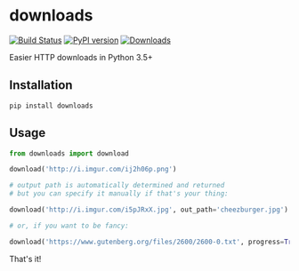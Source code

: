 # downloads

[![Build Status](https://travis-ci.org/audy/downloads.svg?branch=master)](https://travis-ci.org/audy/downloads)
[![PyPI version](https://badge.fury.io/py/downloads.svg)](https://badge.fury.io/py/downloads)
[![Downloads](https://pepy.tech/badge/downloads/month)](https://pepy.tech/project/downloads)

Easier HTTP downloads in Python 3.5+


## Installation

```
pip install downloads
```

## Usage

```python
from downloads import download

download('http://i.imgur.com/ij2h06p.png')

# output path is automatically determined and returned
# but you can specify it manually if that's your thing:

download('http://i.imgur.com/i5pJRxX.jpg', out_path='cheezburger.jpg')

# or, if you want to be fancy:

download('https://www.gutenberg.org/files/2600/2600-0.txt', progress=True)
```

That's it!

